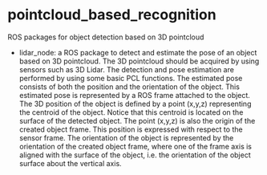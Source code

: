 # pointcloud_based_recognition
ROS packages for object detection based on 3D pointcloud

- lidar_node: a ROS package to detect and estimate the pose of an object based on 3D pointcloud. The 3D pointcloud should be acquired by using sensors such as 3D Lidar. The detection and pose estimation are performed by using some basic PCL functions. The estimated pose consists of both the position and the orientation of the object. This estimated pose is represented by a ROS frame attached to the object. The 3D position of the object is defined by a point (x,y,z) representing the centroid of the object. Notice that this centroid is located on the surface of the detected object. The point (x,y,z) is also the origin of the created object frame. This position is expressed with respect to the sensor frame. The orientation of the object is represented by the orientation of the created object frame, where one of the frame axis is aligned with the surface of the object, i.e. the orientation of the object surface about the vertical axis. 
